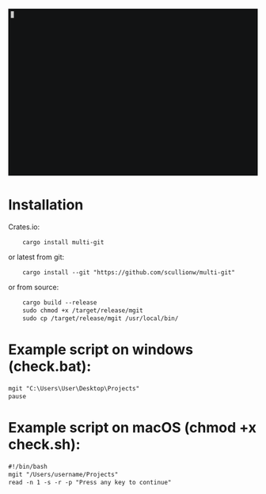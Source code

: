 ![](demo/demo.gif)

# Installation
Crates.io:

        cargo install multi-git
        
or latest from git:

        cargo install --git "https://github.com/scullionw/multi-git"
        
or from source:

        cargo build --release
        sudo chmod +x /target/release/mgit
        sudo cp /target/release/mgit /usr/local/bin/


    
# Example script on windows (check.bat):
    mgit "C:\Users\User\Desktop\Projects"
    pause

# Example script on macOS (chmod +x check.sh):
    #!/bin/bash
    mgit "/Users/username/Projects"
    read -n 1 -s -r -p "Press any key to continue"